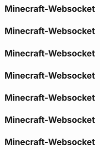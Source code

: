 # Minecraft-Websocket
# Minecraft-Websocket
# Minecraft-Websocket
# Minecraft-Websocket
# Minecraft-Websocket
# Minecraft-Websocket
# Minecraft-Websocket
